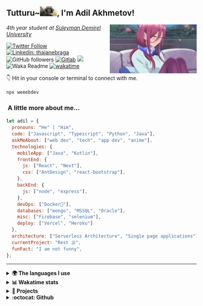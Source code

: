 <h2>Tutturu~<img src="img/tuturu.gif" width="45" alt="">, I'm Adil Akhmetov! <img src="img/miku-dance.gif" width="50" alt=""></h2>
<img align='right' src="img/miku.gif" width="230" alt="">
<p><em>4th year student at <a href="https://sdu.edu.kz/">Suleyman Demirel University</a>
<a href="https://sdu.edu.kz/"><img src="img/sdu-ahegao.svg" align="right" width="100" alt=""></a>
</em></p>

[![Twitter Follow](https://img.shields.io/twitter/follow/weeebdev?label=Follow)](https://twitter.com/intent/follow?screen_name=weeebdev)
[![Linkedin: thaianebraga](https://img.shields.io/badge/-adildev-blue?style=flat-square&logo=Linkedin&logoColor=white&link=https://www.linkedin.com/in/adildev/)](https://www.linkedin.com/in/adildev/)
![GitHub followers](https://img.shields.io/github/followers/weeebdev?label=Follow&style=flat-square)
[![Gitlab](https://img.shields.io/badge/Gitlab-weeebdev-orange?style=flat-square&logo=gitlab)](https://gitlab.com/weeebdev)
![](https://visitor-badge.glitch.me/badge?page_id=weeebdev.weeebdev)
![Waka Readme](https://github.com/weeebdev/weeebdev/workflows/Waka%20Readme/badge.svg)
[![wakatime](https://wakatime.com/badge/user/1fb6390f-222e-4088-8de8-840ef1443858.svg)](https://wakatime.com/@1fb6390f-222e-4088-8de8-840ef1443858)
<!-- [![Leetcode badge](https://leetcode-badge.chyroc.cn/?name=user3449f)](https://leetcode.com/user3449f/) -->

👇 Hit in your console or terminal to connect with me.

```bash
npx weeebdev
```

### <img src="https://media.giphy.com/media/VgCDAzcKvsR6OM0uWg/giphy.gif" width="50" alt=""> A little more about me...

```javascript
let adil = {
  pronouns: "He" | "Him",
  code: ["Javascript", "Typescript", "Python", "Java"],
  askMeAbout: ["web dev", "tech", "app dev", "anime"],
  technologies: {
    mobileApp: ["Java", "Kotlin"],
    frontEnd: {
      js: ["React", "Next"],
      css: ["AntDesign", "react-bootstrap"],
    },
    backEnd: {
      js: ["node", "express"],
    },
    devOps: ["Docker🐳"],
    databases: ["mongo", "MSSQL", "Oracle"],
    misc: ["Firebase", "selenium"],
    deploy: ["Vercel", "Heroku"]
  },
  architecture: ["Serverless Architecture", "Single page applications"],
  currentProject: "Rest ⛱",
  funFact: "I am not funny",
};
```

---

<details>
  <summary><b>🌍 The languages I use</b></summary>
  <hr>
  
  
| ⏰ Past month | ⌛️ Past Year |
|---|---|
| <a href="https://wakatime.com/@adildev"><img src="https://wakatime.com/share/@adilDev/4ebe423a-b427-4031-b073-d221b9528df7.svg" height="300px"></a> | <a href="https://wakatime.com/@adildev"><img src="https://wakatime.com/share/@adilDev/1b4a30f1-9a7f-47fe-b8d2-0fc90f37fcd3.svg" height="300px"></a> |
</details>

<details>
<summary><b>📊 Wakatime stats</b><br></summary>
<div>
<hr/>

<!--START_SECTION:waka-->
![Code Time](http://img.shields.io/badge/Code%20Time-2%2C620%20hrs%2052%20mins-blue)

![Profile Views](http://img.shields.io/badge/Profile%20Views-0-blue)

![Lines of code](https://img.shields.io/badge/From%20Hello%20World%20I%27ve%20Written-2%20Million%20lines%20of%20code-blue)

**🐱 My GitHub Data** 

> 🏆 538 Contributions in the Year 2022
 > 
> 📦 272.3 kB Used in GitHub's Storage 
 > 
> 💼 Opted to Hire
 > 
> 📜 44 Public Repositories 
 > 
> 🔑 10 Private Repositories  
 > 
**I'm a Night 🦉** 

```text
🌞 Morning    27 commits     █░░░░░░░░░░░░░░░░░░░░░░░░   4.31% 
🌆 Daytime    226 commits    █████████░░░░░░░░░░░░░░░░   36.1% 
🌃 Evening    327 commits    █████████████░░░░░░░░░░░░   52.24% 
🌙 Night      46 commits     █░░░░░░░░░░░░░░░░░░░░░░░░   7.35%

```
📅 **I'm Most Productive on Thursday** 

```text
Monday       146 commits    █████░░░░░░░░░░░░░░░░░░░░   23.32% 
Tuesday      111 commits    ████░░░░░░░░░░░░░░░░░░░░░   17.73% 
Wednesday    53 commits     ██░░░░░░░░░░░░░░░░░░░░░░░   8.47% 
Thursday     161 commits    ██████░░░░░░░░░░░░░░░░░░░   25.72% 
Friday       44 commits     █░░░░░░░░░░░░░░░░░░░░░░░░   7.03% 
Saturday     52 commits     ██░░░░░░░░░░░░░░░░░░░░░░░   8.31% 
Sunday       59 commits     ██░░░░░░░░░░░░░░░░░░░░░░░   9.42%

```


📊 **This Week I Spent My Time On** 

```text
⌚︎ Time Zone: Asia/Almaty

💬 Programming Languages: 
TypeScript               6 hrs 39 mins       ███████████████░░░░░░░░░░   61.67% 
Go                       2 hrs 1 min         ████░░░░░░░░░░░░░░░░░░░░░   18.72% 
Other                    1 hr 38 mins        ███░░░░░░░░░░░░░░░░░░░░░░   15.16% 
Bash                     8 mins              ░░░░░░░░░░░░░░░░░░░░░░░░░   1.37% 
YAML                     7 mins              ░░░░░░░░░░░░░░░░░░░░░░░░░   1.19%

🔥 Editors: 
VS Code                  9 hrs 7 mins        █████████████████████░░░░   84.52% 
Fish                     1 hr 34 mins        ███░░░░░░░░░░░░░░░░░░░░░░   14.58% 
Vim                      5 mins              ░░░░░░░░░░░░░░░░░░░░░░░░░   0.9%

🐱‍💻 Projects: 
dar-dms-comms            6 hrs 19 mins       ██████████████░░░░░░░░░░░   58.55% 
Winter Sun 22            1 hr 47 mins        ████░░░░░░░░░░░░░░░░░░░░░   16.66% 
Terminal                 1 hr 34 mins        ███░░░░░░░░░░░░░░░░░░░░░░   14.58% 
griffon-projector        33 mins             █░░░░░░░░░░░░░░░░░░░░░░░░   5.1% 
mattermost-web-app       26 mins             █░░░░░░░░░░░░░░░░░░░░░░░░   4.04%

💻 Operating System: 
Mac                      8 hrs 25 mins       ███████████████████░░░░░░   78.04% 
Linux                    2 hrs 22 mins       █████░░░░░░░░░░░░░░░░░░░░   21.96%

```

**I Mostly Code in JavaScript** 

```text
JavaScript               12 repos            ████░░░░░░░░░░░░░░░░░░░░░   18.46% 
Go                       12 repos            ████░░░░░░░░░░░░░░░░░░░░░   18.46% 
Jupyter Notebook         11 repos            ████░░░░░░░░░░░░░░░░░░░░░   16.92% 
Java                     6 repos             ██░░░░░░░░░░░░░░░░░░░░░░░   9.23% 
HTML                     6 repos             ██░░░░░░░░░░░░░░░░░░░░░░░   9.23%

```


**Timeline**

![Chart not found](https://raw.githubusercontent.com/weeebdev/weeebdev/master/charts/bar_graph.png) 


 Last Updated on 30/06/2022 01:16:58 UTC
<!--END_SECTION:waka-->
</div>
</details>

<details>
<summary><b>🧾 Projects</b></summary>
<hr>

|Project|Status|
|---|---|
|[![ReadMe Card](https://github-readme-stats.vercel.app/api/pin/?username=weeebdev&repo=waifu.pics&theme=dracula)](https://github.com/weeebdev/waifu.pics)|[![time tracker](https://wakatime.com/badge/github/weeebdev/waifu.pics.svg)](https://wakatime.com/badge/github/weeebdev/waifu.pics)|
|[![ReadMe Card](https://github-readme-stats.vercel.app/api/pin/?username=mentor-ship&repo=mentorship&theme=dracula)](https://github.com/Mentor-ship/Mentorship)|[![time tracker](https://wakatime.com/badge/github/Mentor-ship/Mentorship.svg)](https://wakatime.com/badge/github/Mentor-ship/Mentorship)|
|[![ReadMe Card](https://github-readme-stats.vercel.app/api/pin/?username=masters-and-Abu&repo=tolqyn&theme=dracula)](https://github.com/Masters-and-Abu/Tolqyn)|[![time tracker](https://wakatime.com/badge/github/Masters-and-Abu/Tolqyn.svg)](https://wakatime.com/badge/github/Masters-and-Abu/Tolqyn)|
|[![ReadMe Card](https://github-readme-stats.vercel.app/api/pin/?username=dracula&repo=unigram&theme=dracula)](https://github.com/dracula/unigram)||

</details>

<details>
  <summary><b>:octocat: Github</b></summary>
  <hr>
  <a href="https://sourcekarma.vercel.app/weeebdev"><img src="https://sourcekarma-og.vercel.app/api/weeebdev/github" alt="" align="left"/></a>
  <img src="https://github-readme-stats.vercel.app/api?username=weeebdev&show_icons=true&theme=dracula&hide_title=true&hide_rank=true&count_private=true" align="right"/>
</details>
<div align="center">
  <kbd>
    <img src="https://waifu.now.sh/sfw/hug" alt="">
  </kbd>
</div>
